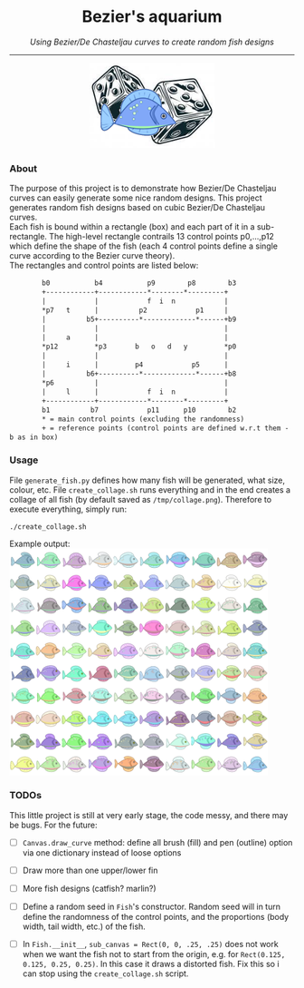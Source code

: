 <h1 align="center">Bezier's aquarium</h1>
<p align="center"><i>Using Bezier/De Chasteljau curves to create random fish designs</i></p>	
<hr><p align="center">
<img src="https://raw.githubusercontent.com/0xLeo/generative-art/master/beziers_aquarium/assets/logo.png" alt="drawing" height="150"/>

### About
The purpose of this project is to demonstrate how Bezier/De Chasteljau curves can easily generate some nice random designs. This project generates random fish designs based on cubic Bezier/De Chasteljau curves.  
Each fish is bound within a rectangle (box) and each part of it in a sub-rectangle. The high-level rectangle contrails 13 control points p0,...,p12 which define the shape of the fish (each 4 control points define a single curve according to the Bezier curve theory).  
The rectangles and control points are listed below:
```
        b0           b4           p9        p8        b3
        +------------+------------*--------*---------+              
        |            |            f  i  n            |
        *p7   t      |          p2            p1     |
        |          b5+----------*-------------*------+b9
        |            |                               |
        |     a      |                               |
        *p12         *p3       b   o   d   y         *p0 
        |            |                               |
        |     i      |         p4            p5      |
        |          b6+----------*-------------*------+b8
        *p6          |                               |
        |     l      |            f  i  n            |
        +------------+------------*--------*---------+
        b1          b7            p11      p10        b2
        * = main control points (excluding the randomness)
        + = reference points (control points are defined w.r.t them - b as in box)

```

### Usage
File `generate_fish.py` defines how many fish will be generated, what size, colour, etc. File `create_collage.sh` runs everything and in the end creates a collage of all fish (by default saved as `/tmp/collage.png`). Therefore to execute everything, simply run:
```
./create_collage.sh
```
Example output:  
<img src="https://raw.githubusercontent.com/0xLeo/generative-art/master/beziers_aquarium/assets/output1.png" alt="drawing" height="400"/>


### TODOs
This little project is still at very early stage, the code messy, and there may be bugs. For the future:

- [ ] `Canvas.draw_curve` method: define all brush (fill) and pen (outline) option via one dictionary instead of loose options
- [ ] Draw more than one upper/lower fin
- [ ] More fish designs (catfish? marlin?)
- [ ] Define a random seed in `Fish`'s constructor. Random seed will in turn define the randomness of the control points, and the proportions (body width, tail width, etc.) of the fish.
- [ ] In `Fish.__init__`, `sub_canvas = Rect(0, 0, .25, .25)` does not work when we want the fish not to start from the origin, e.g. for `Rect(0.125, 0.125, 0.25, 0.25)`. In this case it draws a distorted fish. Fix this so i can stop using the `create_collage.sh` script. 

